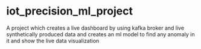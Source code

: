 # iot_precision_ml_project
A project which creates a live dashboard by using kafka broker and live synthetically produced data and creates an ml model to find any anomaly in it and show the live data visualization 
